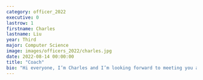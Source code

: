 ```yaml
---
category: officer_2022
executive: 0
lastrow: 1
firstname: Charles
lastname: Liu
year: Third
major: Computer Science
image: images/officers_2022/charles.jpg
date: 2022-08-14 00:00:00
title: "Coach"
bio: "Hi everyone, I’m Charles and I’m looking forward to meeting you all! I enjoy playing volleyball and watching sports in my free time."
---
```

